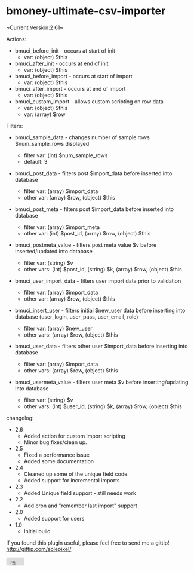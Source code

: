 bmoney-ultimate-csv-importer
=================

~Current Version:2.61~

Actions:

* bmuci_before_init - occurs at start of init
	* var: (object) $this
* bmuci_after_init - occurs at end of init
	* var: (object) $this
* bmuci_before_import - occurs at start of import
	* var: (object) $this
* bmuci_after_import - occurs at end of import
	* var: (object) $this
* bmuci_custom_import - allows custom scripting on row data
	* var: (object) $this
	* var: (array) $row

Filters:

* bmuci_sample_data - changes number of sample rows $num_sample_rows displayed
	* filter var: (int) $num_sample_rows
	* default: 3
	
* bmuci_post_data - filters post $import_data before inserted into database
	* filter var: (array) $import_data
	* other var: (array) $row, (object) $this
* bmuci_post_meta - filters post $import_data before inserted into database
	* filter var: (array) $import_meta
	* other var: (int) $post_id, (array) $row, (object) $this
* bmuci_postmeta_value - filters post meta value $v before inserted/updated into database
	* filter var: (string) $v
	* other vars: (int) $post_id, (string) $k, (array) $row, (object) $this
	
* bmuci_user_import_data - filters user import data prior to validation
	* filter var: (array) $import_data
	* other var: (array) $row, (object) $this
* bmuci_insert_user - filters initial $new_user data before inserting into database (user_login, user_pass, user_email, role)
	* filter var: (array) $new_user
	* other vars: (array) $row, (object) $this
* bmuci_user_data - filters other user $import_data before inserting into database
	* filter var: (array) $import_data
	* other vars: (array) $row, (object) $this
* bmuci_usermeta_value - filters user meta $v before inserting/updating into database
	* filter var: (string) $v
	* other vars: (int) $user_id, (string) $k, (array) $row, (object) $this


changelog:
* 2.6
	* Added action for custom import scripting
	* Minor bug fixes/clean up.
* 2.5
	* Fixed a performance issue
	* Added some documentation
* 2.4
	* Cleaned up some of the unique field code.
	* Added support for incremental imports
* 2.3
	* Added Unique field support - still needs work
* 2.2
	* Add cron and "remember last import" support
* 2.0
	* Added support for users
* 1.0
	* Initial build


If you found this plugin useful, please feel free to send me a gittip! http://gittip.com/solepixel/
<iframe style="border: 0; margin: 0; padding: 0;" src="https://www.gittip.com/solepixel/widget.html" width="48pt" height="22pt"></iframe>
